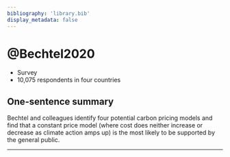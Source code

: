 ```yaml
---
bibliography: 'library.bib'
display_metadata: false
---
```

# @Bechtel2020

* Survey
* 10,075 respondents in four countries

## One-sentence summary

Bechtel and colleagues identify four potential carbon pricing models and find that a constant price model (where cost does neither increase or decrease as climate action amps up) is the most likely to be supported by the general public.

---